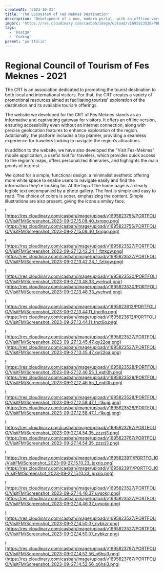 ```yaml
---
createdAt: '2023-10-21'
title: 'The Ecosystem of Fes Meknes Destination'
description: 'Development of a new, modern portal, with an offline version and geolocation of the Fes Meknes region www.visitfesmeknes.ma. As well as the ‘Visit Fes Meknes’ mobile application.'
imgSrc: 'https://res.cloudinary.com/casbah/image/upload/v1695823528/PORTFOLIO/VisitFM/Screenshot_2023-09-27_13.32.12_1_nbur34.png'
tags:
  - 'Design'
  - 'Coding'
parent: 'portfolio'
---
```


# Regional Council of Tourism of Fes Meknes - 2021

The CRT is an association dedicated to promoting the tourist destination to both local and international visitors. For that, the CRT creates a variety of promotional resources aimed at facilitating tourists' exploration of the destination and its available tourism offerings.

The website we developed for the CRT of Fes Meknes stands as an informative and captivating gateway for visitors. It offers an offline version, ensuring accessibility even without an internet connection, along with precise geolocation features to enhance exploration of the region. Additionally, the platform includes a trip planner, providing a seamless experience for travelers looking to navigate the region’s attractions.

In addition to the website, we have also developed the "Visit Fes-Meknes" mobile application, a useful tool for travelers, which provides quick access to the region's maps, offers personalized itineraries, and highlights the main points of interest.

We opted for a simple, functional design: a minimalist aesthetic offering more white space to enable users to navigate easily and find the information they're looking for. At the top of the home page is a clearly legible text accompanied by a photo gallery. The font is simple and easy to read. The choice of colors is sober, emphasizing the content. Simple illustrations are also present, giving the icons a smiley face.

![https://res.cloudinary.com/casbah/image/upload/v1695823755/PORTFOLIO/VisitFM/Screenshot_2023-09-27_15.08.40_txrqpg.png](https://res.cloudinary.com/casbah/image/upload/v1695823755/PORTFOLIO/VisitFM/Screenshot_2023-09-27_15.08.40_txrqpg.png)

![https://res.cloudinary.com/casbah/image/upload/v1695823527/PORTFOLIO/VisitFM/Screenshot_2023-09-27_13.42.24_1_fztkgw.png](https://res.cloudinary.com/casbah/image/upload/v1695823527/PORTFOLIO/VisitFM/Screenshot_2023-09-27_13.42.24_1_fztkgw.png)

![https://res.cloudinary.com/casbah/image/upload/v1695823530/PORTFOLIO/VisitFM/Screenshot_2023-09-27_13.48.33_yyehwd.png](https://res.cloudinary.com/casbah/image/upload/v1695823530/PORTFOLIO/VisitFM/Screenshot_2023-09-27_13.48.33_yyehwd.png)

![https://res.cloudinary.com/casbah/image/upload/v1695823612/PORTFOLIO/VisitFM/Screenshot_2023-09-27_13.44.11_thct6q.png](https://res.cloudinary.com/casbah/image/upload/v1695823612/PORTFOLIO/VisitFM/Screenshot_2023-09-27_13.44.11_thct6q.png)

![https://res.cloudinary.com/casbah/image/upload/v1695823527/PORTFOLIO/VisitFM/Screenshot_2023-09-27_13.45.47_qy22oa.png](https://res.cloudinary.com/casbah/image/upload/v1695823527/PORTFOLIO/VisitFM/Screenshot_2023-09-27_13.45.47_qy22oa.png)

![https://res.cloudinary.com/casbah/image/upload/v1695823528/PORTFOLIO/VisitFM/Screenshot_2023-09-27_12.46.55_1_eptl0h.png](https://res.cloudinary.com/casbah/image/upload/v1695823528/PORTFOLIO/VisitFM/Screenshot_2023-09-27_12.46.55_1_eptl0h.png)

![https://res.cloudinary.com/casbah/image/upload/v1695823528/PORTFOLIO/VisitFM/Screenshot_2023-09-27_12.58.47_1_r1kugj.png](https://res.cloudinary.com/casbah/image/upload/v1695823528/PORTFOLIO/VisitFM/Screenshot_2023-09-27_12.58.47_1_r1kugj.png)

![https://res.cloudinary.com/casbah/image/upload/v1695823767/PORTFOLIO/VisitFM/Screenshot_2023-09-27_14.54.35_zzzcj3.png](https://res.cloudinary.com/casbah/image/upload/v1695823767/PORTFOLIO/VisitFM/Screenshot_2023-09-27_14.54.35_zzzcj3.png)

![https://res.cloudinary.com/casbah/image/upload/v1695823911/PORTFOLIO/VisitFM/Screenshot_2023-09-27_15.10.23_jgxrio.png](https://res.cloudinary.com/casbah/image/upload/v1695823911/PORTFOLIO/VisitFM/Screenshot_2023-09-27_15.10.23_jgxrio.png)

![https://res.cloudinary.com/casbah/image/upload/v1695823527/PORTFOLIO/VisitFM/Screenshot_2023-09-27_14.46.37_uysokq.png](https://res.cloudinary.com/casbah/image/upload/v1695823527/PORTFOLIO/VisitFM/Screenshot_2023-09-27_14.46.37_uysokq.png)

![https://res.cloudinary.com/casbah/image/upload/v1695823527/PORTFOLIO/VisitFM/Screenshot_2023-09-27_14.50.07_nybkzr.png](https://res.cloudinary.com/casbah/image/upload/v1695823527/PORTFOLIO/VisitFM/Screenshot_2023-09-27_14.50.07_nybkzr.png)

![https://res.cloudinary.com/casbah/image/upload/v1695823767/PORTFOLIO/VisitFM/Screenshot_2023-09-27_14.52.56_o6hsi3.png](https://res.cloudinary.com/casbah/image/upload/v1695823767/PORTFOLIO/VisitFM/Screenshot_2023-09-27_14.52.56_o6hsi3.png)
